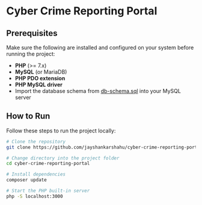 # Cyber Crime Reporting Portal

## Prerequisites

Make sure the following are installed and configured on your system before running the project:

- **PHP** (>= 7.x)
- **MySQL** (or MariaDB)
- **PHP PDO extension**
- **PHP MySQL driver**
- Import the database schema from [db-schema.sql](https://github.com/jayshankarshahu/cyber-crime-reporting-portal/blob/main/db-schema.sql) into your MySQL server

## How to Run

Follow these steps to run the project locally:

```bash
# Clone the repository
git clone https://github.com/jayshankarshahu/cyber-crime-reporting-portal.git

# Change directory into the project folder
cd cyber-crime-reporting-portal

# Install dependencies
composer update

# Start the PHP built-in server
php -S localhost:3000
